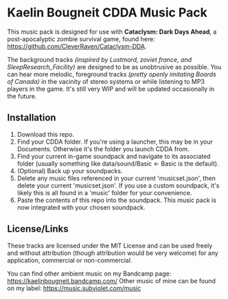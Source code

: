# Kaelin Bougneit CDDA Music Pack

This music pack is designed for use with **Cataclysm: Dark Days Ahead**, a post-apocalyptic zombie survival game, found here: https://github.com/CleverRaven/Cataclysm-DDA.

The background tracks *(inspired by Lustmord, zoviet france, and SleepResearch_Facility)* are designed to be as unobtrusive as possible. You can hear more melodic, foreground tracks *(pretty openly imitating Boards of Canada)* in the vacinity of stereo systems or while listening to MP3 players in the game. It's still very WIP and will be updated occasionally in the future.

## Installation

1. Download this repo. 
2. Find your CDDA folder. If you're using a launcher, this may be in your Documents. Otherwise it's the folder you launch CDDA from. 
3. Find your current in-game soundpack and navigate to its associated folder (usually something like data/sound/Basic <- Basic is the default).
4. (Optional) Back up your soundpacks.
5. Delete any music files referenced in your current 'musicset.json', then delete your current 'musicset.json'. If you use a custom soundpack, it's likely this is all found in a 'music' folder for your convenience. 
6. Paste the contents of this repo into the soundpack. This music pack is now integrated with your chosen soundpack.

## License/Links

These tracks are licensed under the MIT License and can be used freely and without attribution (though attribution would be very welcome) for any application, commercial or non-commercial.

You can find other ambient music on my Bandcamp page: https://kaelinbougneit.bandcamp.com/
Other music of mine can be found on my label: https://music.subviolet.com/music